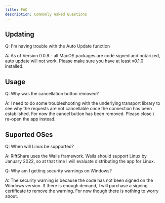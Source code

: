 ```yaml
---
title: FAQ
description: Commonly Asked Questions
---
```

## Updating

Q: I'm having trouble with the Auto Update function

A: As of Version 0.0.8 - all MacOS packages are code signed and notarized, auto update will not work. Please make sure you have at least v0.1.0 installed. 

## Usage

Q: Why was the cancellation button removed?

A: I need to do some troubleshooting with the underlying transport library to see why the requests are not cancellable once the connection has been established. For now the cancel button has been removed. Please close / re-open the app instead. 

## Suported OSes

Q: When will Linux be supported?

A: RiftShare uses the Wails framework. Wails should support Linux by January 2022, so at that time I will evaluate distributing the app for Linux. 

Q: Why am I getting security warnings on Windows?

A: The security warning is because the code has not been signed on the Windows version. If there is enough demand, I will purchase a signing certificate to remove the warning. For now though there is nothing to worry about. 
